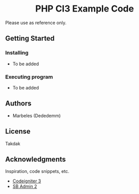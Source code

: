 <div align="center">
<h1>PHP CI3 Example Code</h1>
</div>

Please use as reference only.

## Getting Started

### Installing

* To be added

### Executing program

* To be added

## Authors

- Marbeles (Dededemm)

## License

Takdak

## Acknowledgments

Inspiration, code snippets, etc.
* [Codeigniter 3](https://codeigniter.com/userguide3/)
* [SB Admin 2](https://startbootstrap.com/theme/sb-admin-2)
